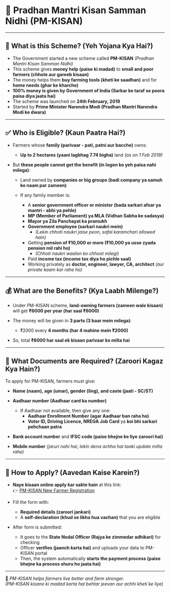 # 🌾 Pradhan Mantri Kisan Samman Nidhi (PM-KISAN)

---

## 📌 What is this Scheme? (**Yeh Yojana Kya Hai?**)

- The Government started a new scheme called **PM-KISAN** *(Pradhan Mantri Kisan Samman Nidhi)*  
- This scheme gives **money help (paise ki madad)** to **small and poor farmers (chhote aur gareeb kisaan)**
- The money helps them **buy farming tools (kheti ke saadhan)** and for **home needs (ghar ke kharche)**
- **100% money is given by Government of India (Sarkar ke taraf se poora paisa diya jaata hai)**
- The scheme was launched on **24th February, 2019**
- Started by **Prime Minister Narendra Modi (Pradhan Mantri Narendra Modi ke dwara)**

---

## ✅ Who is Eligible? (**Kaun Paatra Hai?**)

- Farmers whose **family (parivaar - pati, patni aur bacche)** owns:
  - **Up to 2 hectares (yaani lagbhag 7.74 bigha)** land *(as on 1 Feb 2019)*
  
- But **these people cannot get the benefit (in logon ko yeh paisa nahi milega)**:

  - Land owned by **companies or big groups (badi company ya samuh ke naam par zameen)**

  - If any family member is:
    - A **senior government officer or minister (bada sarkari afsar ya mantri - abhi ya pehle)**
    - **MP (Member of Parliament) ya MLA (Vidhan Sabha ke sadasya)**
    - **Mayor ya Zila Panchayat ka pramukh**
    - **Government employee (sarkari naukri mein)**
      - *(Lekin chhoti naukri jaise peon, safai karamchari allowed hain)*
    - Getting **pension of ₹10,000 or more (₹10,000 ya usse zyada pension mil rahi ho)**
      - *(Chhoti naukri waalon ko chhoot milegi)*
    - Paid **income tax (income tax diya ho pichle saal)**
    - Working privately as **doctor, engineer, lawyer, CA, architect** *(aur private kaam kar rahe ho)*

---

## 💰 What are the Benefits? (**Kya Laabh Milenge?**)

- Under PM-KISAN scheme, **land-owning farmers (zameen wale kisaan)** will get **₹6000 per year (har saal ₹6000)**

- The money will be given in **3 parts (3 baar mein milega)**:
  - ₹2000 every **4 months (har 4 mahine mein ₹2000)**

- So, total **₹6000 har saal ek kisaan parivaar ko milta hai**

---

## 📄 What Documents are Required? (**Zaroori Kagaz Kya Hain?**)

To apply for PM-KISAN, farmers must give:

- **Name (naam), age (umar), gender (ling), and caste (jaati - SC/ST)**
- **Aadhaar number (Aadhaar card ka number)**
  - If Aadhaar not available, then give any one:
    - **Aadhaar Enrollment Number (agar Aadhaar ban raha ho)**
    - **Voter ID, Driving Licence, NREGA Job Card** ya **koi bhi sarkari pehchaan patra**

- **Bank account number** and **IFSC code (paise bhejne ke liye zaroori hai)**

- **Mobile number** *(jaruri nahi hai, lekin dena achha hai taaki update milta rahe)*

---

## 📝 How to Apply? (**Aavedan Kaise Karein?**)

- **Naye kisaan online apply kar sakte hain** at this link:  
  👉 [PM-KISAN New Farmer Registration](https://pmkisan.gov.in/RegistrationFormupdated.aspx)

- Fill the form with:
  - **Required details (zaroori jankari)**
  - A **self-declaration (khud se likha hua vachan)** that you are eligible

- After form is submitted:
  - It goes to the **State Nodal Officer (Rajya ke zimmedar adhikari)** for checking
  - Officer **verifies (jaanch karta hai)** and uploads your data to PM-KISAN portal
  - Then, the system automatically **starts the payment process (paise bhejne ka process shuru ho jaata hai)**

---

🌱 *PM-KISAN helps farmers live better and farm stronger.*  
*(PM-KISAN kisano ki madad karta hai behtar jeevan aur achhi kheti ke liye)*

